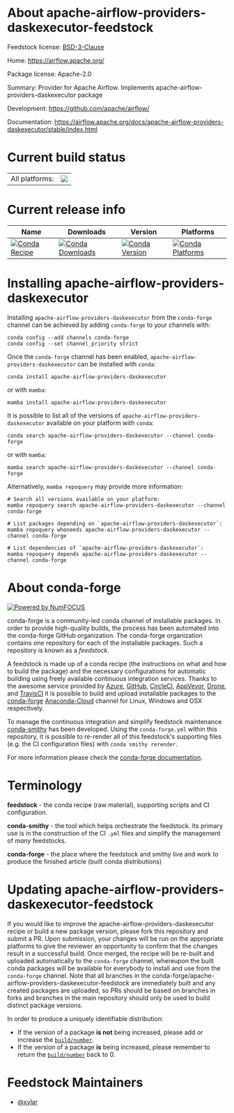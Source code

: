 About apache-airflow-providers-daskexecutor-feedstock
=====================================================

Feedstock license: [BSD-3-Clause](https://github.com/conda-forge/apache-airflow-providers-daskexecutor-feedstock/blob/main/LICENSE.txt)

Home: https://airflow.apache.org/

Package license: Apache-2.0

Summary: Provider for Apache Airflow. Implements apache-airflow-providers-daskexecutor package

Development: https://github.com/apache/airflow/

Documentation: https://airflow.apache.org/docs/apache-airflow-providers-daskexecutor/stable/index.html

Current build status
====================


<table><tr><td>All platforms:</td>
    <td>
      <a href="https://dev.azure.com/conda-forge/feedstock-builds/_build/latest?definitionId=20146&branchName=main">
        <img src="https://dev.azure.com/conda-forge/feedstock-builds/_apis/build/status/apache-airflow-providers-daskexecutor-feedstock?branchName=main">
      </a>
    </td>
  </tr>
</table>

Current release info
====================

| Name | Downloads | Version | Platforms |
| --- | --- | --- | --- |
| [![Conda Recipe](https://img.shields.io/badge/recipe-apache--airflow--providers--daskexecutor-green.svg)](https://anaconda.org/conda-forge/apache-airflow-providers-daskexecutor) | [![Conda Downloads](https://img.shields.io/conda/dn/conda-forge/apache-airflow-providers-daskexecutor.svg)](https://anaconda.org/conda-forge/apache-airflow-providers-daskexecutor) | [![Conda Version](https://img.shields.io/conda/vn/conda-forge/apache-airflow-providers-daskexecutor.svg)](https://anaconda.org/conda-forge/apache-airflow-providers-daskexecutor) | [![Conda Platforms](https://img.shields.io/conda/pn/conda-forge/apache-airflow-providers-daskexecutor.svg)](https://anaconda.org/conda-forge/apache-airflow-providers-daskexecutor) |

Installing apache-airflow-providers-daskexecutor
================================================

Installing `apache-airflow-providers-daskexecutor` from the `conda-forge` channel can be achieved by adding `conda-forge` to your channels with:

```
conda config --add channels conda-forge
conda config --set channel_priority strict
```

Once the `conda-forge` channel has been enabled, `apache-airflow-providers-daskexecutor` can be installed with `conda`:

```
conda install apache-airflow-providers-daskexecutor
```

or with `mamba`:

```
mamba install apache-airflow-providers-daskexecutor
```

It is possible to list all of the versions of `apache-airflow-providers-daskexecutor` available on your platform with `conda`:

```
conda search apache-airflow-providers-daskexecutor --channel conda-forge
```

or with `mamba`:

```
mamba search apache-airflow-providers-daskexecutor --channel conda-forge
```

Alternatively, `mamba repoquery` may provide more information:

```
# Search all versions available on your platform:
mamba repoquery search apache-airflow-providers-daskexecutor --channel conda-forge

# List packages depending on `apache-airflow-providers-daskexecutor`:
mamba repoquery whoneeds apache-airflow-providers-daskexecutor --channel conda-forge

# List dependencies of `apache-airflow-providers-daskexecutor`:
mamba repoquery depends apache-airflow-providers-daskexecutor --channel conda-forge
```


About conda-forge
=================

[![Powered by
NumFOCUS](https://img.shields.io/badge/powered%20by-NumFOCUS-orange.svg?style=flat&colorA=E1523D&colorB=007D8A)](https://numfocus.org)

conda-forge is a community-led conda channel of installable packages.
In order to provide high-quality builds, the process has been automated into the
conda-forge GitHub organization. The conda-forge organization contains one repository
for each of the installable packages. Such a repository is known as a *feedstock*.

A feedstock is made up of a conda recipe (the instructions on what and how to build
the package) and the necessary configurations for automatic building using freely
available continuous integration services. Thanks to the awesome service provided by
[Azure](https://azure.microsoft.com/en-us/services/devops/), [GitHub](https://github.com/),
[CircleCI](https://circleci.com/), [AppVeyor](https://www.appveyor.com/),
[Drone](https://cloud.drone.io/welcome), and [TravisCI](https://travis-ci.com/)
it is possible to build and upload installable packages to the
[conda-forge](https://anaconda.org/conda-forge) [Anaconda-Cloud](https://anaconda.org/)
channel for Linux, Windows and OSX respectively.

To manage the continuous integration and simplify feedstock maintenance
[conda-smithy](https://github.com/conda-forge/conda-smithy) has been developed.
Using the ``conda-forge.yml`` within this repository, it is possible to re-render all of
this feedstock's supporting files (e.g. the CI configuration files) with ``conda smithy rerender``.

For more information please check the [conda-forge documentation](https://conda-forge.org/docs/).

Terminology
===========

**feedstock** - the conda recipe (raw material), supporting scripts and CI configuration.

**conda-smithy** - the tool which helps orchestrate the feedstock.
                   Its primary use is in the construction of the CI ``.yml`` files
                   and simplify the management of *many* feedstocks.

**conda-forge** - the place where the feedstock and smithy live and work to
                  produce the finished article (built conda distributions)


Updating apache-airflow-providers-daskexecutor-feedstock
========================================================

If you would like to improve the apache-airflow-providers-daskexecutor recipe or build a new
package version, please fork this repository and submit a PR. Upon submission,
your changes will be run on the appropriate platforms to give the reviewer an
opportunity to confirm that the changes result in a successful build. Once
merged, the recipe will be re-built and uploaded automatically to the
`conda-forge` channel, whereupon the built conda packages will be available for
everybody to install and use from the `conda-forge` channel.
Note that all branches in the conda-forge/apache-airflow-providers-daskexecutor-feedstock are
immediately built and any created packages are uploaded, so PRs should be based
on branches in forks and branches in the main repository should only be used to
build distinct package versions.

In order to produce a uniquely identifiable distribution:
 * If the version of a package **is not** being increased, please add or increase
   the [``build/number``](https://docs.conda.io/projects/conda-build/en/latest/resources/define-metadata.html#build-number-and-string).
 * If the version of a package **is** being increased, please remember to return
   the [``build/number``](https://docs.conda.io/projects/conda-build/en/latest/resources/define-metadata.html#build-number-and-string)
   back to 0.

Feedstock Maintainers
=====================

* [@xylar](https://github.com/xylar/)

